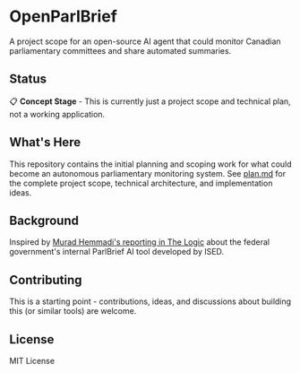 # OpenParlBrief

A project scope for an open-source AI agent that could monitor Canadian parliamentary committees and share automated summaries.

## Status

📋 **Concept Stage** - This is currently just a project scope and technical plan, not a working application.

## What's Here

This repository contains the initial planning and scoping work for what could become an autonomous parliamentary monitoring system. See [plan.md](plan.md) for the complete project scope, technical architecture, and implementation ideas.

## Background

Inspired by [Murad Hemmadi's reporting in The Logic](https://thelogic.co/news/parliament-ai-cohere/) about the federal government's internal ParlBrief AI tool developed by ISED.

## Contributing

This is a starting point - contributions, ideas, and discussions about building this (or similar tools) are welcome.

## License

MIT License